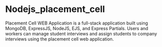 # Nodejs_placement_cell
Placement Cell WEB Application is a full-stack application built using MongoDB, ExpressJS, NodeJS, EJS, and Express Partials. Users and workers can manage student interviews and assign students to company interviews using the placement cell web application.
